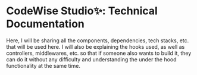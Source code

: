 # CodeWise Studio✨: Technical Documentation

Here, I will be sharing all the components, dependencies, tech stacks, etc. that will be used here. I will also be explaining the hooks used, as well as controllers, middlewares, etc. so that if someone also wants to build it, they can do it without any difficulty and understanding the under the hood functionality at the same time.